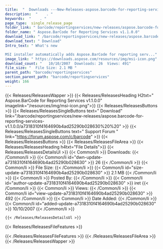 ```yaml
---
title:  "  Downloads ---New-Releases-aspose.barcode-for-reporting-services-v1.1.0.0 . " 
description:  "    . " 
keywords:  "    . " 
page_type:  single_release_page
folder_link: " barcode/reportingservices/new-releases/aspose.barcode-for-reporting-services-v1.1.0.0/"
folder_name: " Aspose.BarCode for Reporting Services v1.1.0.0"
download_link: " /barcode/reportingservices/new-releases/aspose.barcode-for-reporting-services-v1.1.0.0/a7318310f4164690b4ad25290b028630"
download_text: " Download"
Intro_text: " What's new

MSI installer automatically adds Aspose.BarCode for reporting serv..."
image_link: " https://downloads.aspose.com/resources/img/msi-icon.png"
download_count: "   10/10/2007  Downloads: 26  Views: 491"
file_size: "  File Size: 2.1 MB "
parent_path: "barcode/reportingservices"
section_parent_path: "barcode/reportingservices"
weight: 166 
---
```


{{< Releases/ReleasesWapper >}}
  {{< Releases/ReleasesHeading H2txt=" Aspose.BarCode for Reporting Services v1.1.0.0" imagelink="/resources/img/msi-icon.png">}}
  {{< Releases/ReleasesButtons >}}
    {{< Releases/ReleasesSingleButtons text=" Download" link="/barcode/reportingservices/new-releases/aspose.barcode-for-reporting-services-v1.1.0.0/a7318310f4164690b4ad25290b028630%20%20" >}}
    {{< Releases/ReleasesSingleButtons text=" Support Forum " link="https://forum.aspose.com/c/barcode" >}}
  {{< Releases/ReleasesButtons >}}
  {{< Releases/ReleasesFileArea >}}
    {{< Releases/ReleasesHeading h4txt="File Details">}}
    {{< Releases/ReleasesDetailsUl >}}
            {{< Common/li  >}} Downloads: {{< /Common/li >}} 
      {{< Common/li id="dwn-update-a7318310f4164690b4ad25290b028630" >}} 26 {{< /Common/li >}} 
      {{< Common/li  >}} File Size: {{< /Common/li >}} 
      {{< Common/li id="size-update-a7318310f4164690b4ad25290b028630" >}} 2.1 MB {{< /Common/li >}} 
      {{< Common/li  >}} Posted By: {{< /Common/li >}} 
      {{< Common/li id="author-update-a7318310f4164690b4ad25290b028630" >}} iret {{< /Common/li >}} 
      {{< Common/li  >}} Views: {{< /Common/li >}} 
      {{< Common/li id="view-update-a7318310f4164690b4ad25290b028630" >}} 492 {{< /Common/li >}} 
      {{< Common/li  >}} Date Added: {{< /Common/li >}} 
      {{< Common/li id="added-update-a7318310f4164690b4ad25290b028630" >}} 10/10/2007 {{< /Common/li >}} 

    {{< /Releases/ReleasesDetailsUl >}}

  {{< Releases/ReleasesFileFeatures >}}
      
  {{< /Releases/ReleasesFileFeatures >}}
 {{< /Releases/ReleasesFileArea >}}
{{< /Releases/ReleasesWapper >}}


